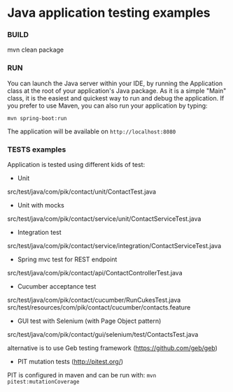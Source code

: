 Java application testing examples
=========================

### BUILD

mvn clean package

### RUN

You can launch the Java server within your IDE, by running the Application class at the root of your application's Java package.
As it is a simple "Main" class, it is the easiest and quickest way to run and debug the application.
If you prefer to use Maven, you can also run your application by typing:

`mvn spring-boot:run`

The application will be available on `http://localhost:8080`


### TESTS examples

Application is tested using different kids of test:

* Unit

src/test/java/com/pik/contact/unit/ContactTest.java

* Unit with mocks

src/test/java/com/pik/contact/service/unit/ContactServiceTest.java

* Integration test

src/test/java/com/pik/contact/service/integration/ContactServiceTest.java

* Spring mvc test for REST endpoint

src/test/java/com/pik/contact/api/ContactControllerTest.java

* Cucumber acceptance test

src/test/java/com/pik/contact/cucumber/RunCukesTest.java
src/test/resources/com/pik/contact/cucumber/contacts.feature

* GUI test with Selenium (with Page Object pattern)

src/test/java/com/pik/contact/gui/selenium/test/ContactsTest.java

alternative is to use Geb testing framework (https://github.com/geb/geb)

* PIT mutation tests (http://pitest.org/)

PIT is configured in maven and can be run with: `mvn pitest:mutationCoverage`



